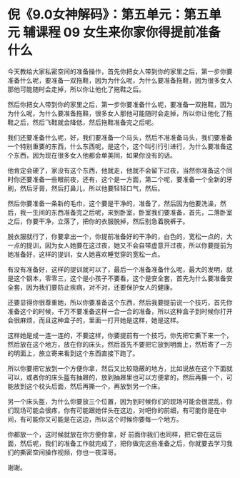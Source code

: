 # 倪《9.0女神解码》：第五单元：第五单元 辅课程 09 女生来你家你得提前准备什么

今天教给大家私密空间的准备操作，首先你把女人带到你的家里之后，第一步你要准备什么呢，要准备一双拖鞋，因为为什么呢，为什么要准备拖鞋，因为很多女人那他可能随时会走掉，所以你让他化了拖鞋之后。

然后你把女人带到你的家里之后，第一步你要准备什么呢，要准备一双拖鞋，因为为什么呢，为什么要准备拖鞋，很多女人那他可能随时会走掉，所以你让他化了拖鞋之后，然后飞鞋就会降低，然后拖鞋准备完之后呢。

我们还要准备什么呢，好，我们要准备一个马头，然后不准准备马头，我们要准备一个特别重要的东西，什么东西呢，是这个，这个叫引行引进行，为什么要准备这个东西，因为现在很多女人他都会单美同，如果你没有的话。

他肯定会硬了，家没有这个东西，他就走，他就不会留下过夜，当然你准备这个同时你还要准备一些眼前夜，还有，这个是一方面，第二个呢，要准备一个全新的牙刷，然后牙膏，然后打鼻儿，所以他要轻轻口气，然后。

然后你要准备一条新的毛巾，这个要是干净的，准备了，然后因为他要洗澡，然后，我一生间的东西准备完之后呢，来到卧室，卧室我们要准备，首先，二落卧室之后，你要干净，立落了，把你的衣服脱掉，然后别急着脱裤子。

脱衣服就行了，你要拿出一个，你提前准备好的干净的，白色的，宽松一点的，大一点的提训，因为女人她要在这过夜，她又不会自带虚意开过夜，所以你要提前为她准备好，这样的提训，女人她喜欢睡觉穿的宽松一点。

有没有准备好，这样的提训就可以了，最后一个准备准备什么呢，最大的发明，就是这个钢本，零零三，这个是小孩子不要看，这个是安全套，首先为什么要准备安全套，因为我们要防止疾病，对不对，还要保护女人的健康。

还要显得你很尊重她，所以你要准备这个东西，然后我要提前说一个技巧，首先你准备这个的时候，千万不要准备这样一合一合的准备，所以这种盒子到时候你打开会很麻烦，而且这种盒子的，里面一打开她是这样，她是这样。

这样她是成一连一连的，不要这样，你要提前有一个技巧，你先把它撕下来一个，然后放在这个地方，放在你的床头，然后首先不要把它放到明面上，然后寄了一方的明面上，旅立寄来看到这个东西直接下跑了。

所以你要把它放到一个方便你拿，然后又比较隐蔽的地方，比如说放在这个下面就可以，或者你的床头盔有抽屜的，放到抽屜里也可以方便拿的，然后再撕一个，可能放到这个枕头后面，然后再撕一个，再放到另一个床。

另一个床头盔，为什么你要放三个位置，因为到时候你们的现场可能会很混乱，你们现场可能会很疼，你有可能跟她伴头在这边，对吧你的前细，有可能你是在中间，有可能你又可能是在这边，所以这个时候你要每一个地方。

你都放一个，这时候就放在你方便你拿，好 前面你我们也同样，把它尝在这后面，然后呢，我们的准备工作就完成了，把你做完这些准备之后，你就要去学习我们的撕密空间操作视频，你也一夜深哥。

谢谢。